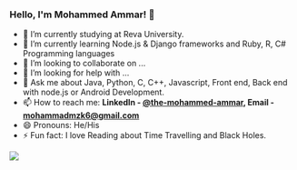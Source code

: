 ### Hello, I'm Mohammed Ammar! 👋




- 🔭 I’m currently studying at Reva University.
- 🌱 I’m currently learning Node.js & Django frameworks and Ruby, R, C# Programming languages
- 👯 I’m looking to collaborate on ...
- 🤔 I’m looking for help with ...
- 💬 Ask me about Java, Python, C, C++, Javascript, Front end, Back end with node.js or Android Development.
- 📫 How to reach me:  **LinkedIn - [@the-mohammed-ammar](https://www.linkedin.com/in/the-mohammed-ammar/), Email - [mohammadmzk6@gmail.com](mohammadmzk6@gmail.com)**
- 😄 Pronouns: He/His
- ⚡ Fun fact: I love Reading about Time Travelling and Black Holes.


<img src="https://github-readme-stats.vercel.app/api?username=ammarDeveloper&&show_icon=true&title_color=fffff&icon_color=bb2acf&text_color=def7dc&bg_color=151515">
